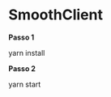 <h1>SmoothClient</h1>

<strong>Passo 1</strong>

<p>yarn install</p>

<strong>Passo 2</strong>


<p>yarn start</p>


